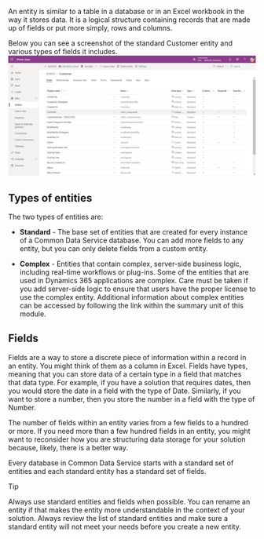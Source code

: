An entity is similar to a table in a database or in an Excel workbook in the way it stores data. It is a logical structure containing records that are made up of fields or put more simply, rows and columns.  

Below you can see a screenshot of the standard Customer entity and various types of fields it includes.
    ![Power Apps customer entity edit form](../media/customer-entity.png)

## Types of entities

The two types of entities are:

- **Standard** - The base set of entities that are created for every instance of a Common Data Service database. You can add more fields to any entity, but you can only delete fields from a custom entity.

- **Complex** - Entities that contain complex, server-side business logic, including real-time workflows or plug-ins. Some of the entities that are used in Dynamics 365 applications are complex. Care must be taken if you add server-side logic to ensure that users have the proper license to use the complex entity. Additional information about complex entities can be accessed by following the link within the summary unit of this module.

## Fields

Fields are a way to store a discrete piece of information within a record in an entity. You might think of them as a column in Excel. Fields have types, meaning that you can store data of a certain type in a field that matches that data type. For example, if you have a solution that requires dates, then you would store the date in a field with the type of Date. Similarly, if you want to store a number, then you store the number in a field with the type of Number.

The number of fields within an entity varies from a few fields to a hundred or more. If you need more than a few hundred fields in an entity, you might want to reconsider how you are structuring data storage for your solution because, likely, there is a better way.

Every database in Common Data Service starts with a standard set of entities and each standard entity has a standard set of fields.

> [!TIP]
> Always use standard entities and fields when possible. You can rename an entity if that makes the entity more understandable in the context of your solution. Always review the list of standard entities and make sure a standard entity will not meet your needs before you create a new entity.